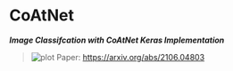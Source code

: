 # CoAtNet
***Image Classifcation with CoAtNet Keras Implementation***
> ![plot](https://github.com/Keremm1/CoAtNet/assets/113975041/8d406848-ed70-4961-9eff-19050d468731)
> Paper: https://arxiv.org/abs/2106.04803
